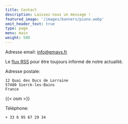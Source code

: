```yaml
---
title: Contact
description: Laissez-nous un message !
featured_image: '/images/banners/piano.webp'
omit_header_text: true
type: page
menu: main
weight: 500
---
```


Adresse email: info@emavs.fr

Le [flux RSS](/post/index.xml) pour être toujours informé de notre actualité.

Adresse postale:

    12 Quai des Ducs de Lorraine
    57480 Sierck-les-Bains
    France

{{< osm >}}

Téléphone:

    + 33 6 95 67 29 34
